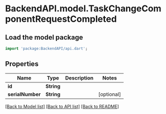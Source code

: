 # BackendAPI.model.TaskChangeComponentRequestCompleted

## Load the model package
```dart
import 'package:BackendAPI/api.dart';
```

## Properties
 Name             | Type       | Description | Notes      
------------------|------------|-------------|------------
 **id**           | **String** |             |
 **serialNumber** | **String** |             | [optional] 

[[Back to Model list]](../README.md#documentation-for-models) [[Back to API list]](../README.md#documentation-for-api-endpoints) [[Back to README]](../README.md)


